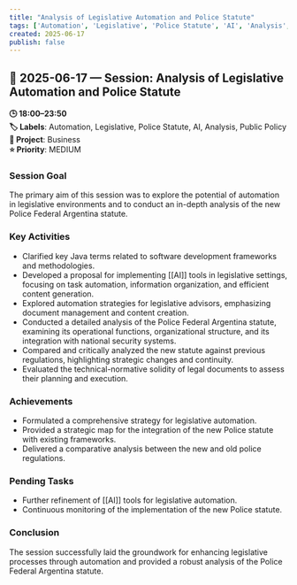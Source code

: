 ```yaml
---
title: "Analysis of Legislative Automation and Police Statute"
tags: ['Automation', 'Legislative', 'Police Statute', 'AI', 'Analysis', 'Public Policy']
created: 2025-06-17
publish: false
---
```


## 📅 2025-06-17 — Session: Analysis of Legislative Automation and Police Statute

**🕒 18:00–23:50**  
**🏷️ Labels**: Automation, Legislative, Police Statute, AI, Analysis, Public Policy  
**📂 Project**: Business  
**⭐ Priority**: MEDIUM  


### Session Goal
The primary aim of this session was to explore the potential of automation in legislative environments and to conduct an in-depth analysis of the new Police Federal Argentina statute.

### Key Activities
- Clarified key Java terms related to software development frameworks and methodologies.
- Developed a proposal for implementing [[AI]] tools in legislative settings, focusing on task automation, information organization, and efficient content generation.
- Explored automation strategies for legislative advisors, emphasizing document management and content creation.
- Conducted a detailed analysis of the Police Federal Argentina statute, examining its operational functions, organizational structure, and its integration with national security systems.
- Compared and critically analyzed the new statute against previous regulations, highlighting strategic changes and continuity.
- Evaluated the technical-normative solidity of legal documents to assess their planning and execution.

### Achievements
- Formulated a comprehensive strategy for legislative automation.
- Provided a strategic map for the integration of the new Police statute with existing frameworks.
- Delivered a comparative analysis between the new and old police regulations.

### Pending Tasks
- Further refinement of [[AI]] tools for legislative automation.
- Continuous monitoring of the implementation of the new Police statute.

### Conclusion
The session successfully laid the groundwork for enhancing legislative processes through automation and provided a robust analysis of the Police Federal Argentina statute.
